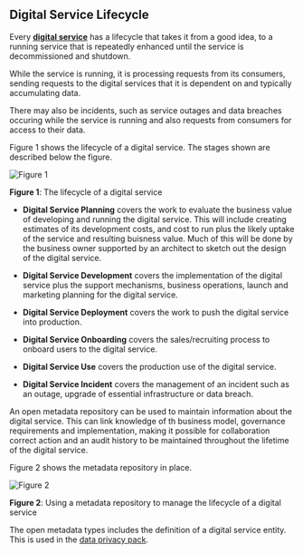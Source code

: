 <!-- SPDX-License-Identifier: CC-BY-4.0 -->
<!-- Copyright Contributors to the ODPi Egeria project. -->

## Digital Service Lifecycle

Every **[digital service](/practices/digital-services/)** has a lifecycle that takes it from
a good idea, to a running service that is repeatedly enhanced until the service is decommissioned and shutdown.

While the service is running, it is processing requests from its consumers, sending requests to the digital services that
it is dependent on and typically accumulating data.

There may also be incidents, such as service outages and data breaches occuring while the service is running and also requests
from consumers for access to their data.

Figure 1 shows the lifecycle of a digital service.  The stages shown are described below the figure.

![Figure 1](digital-service-lifecycle-stages.png)

**Figure 1**: The lifecycle of a digital service

* **Digital Service Planning** covers the work to evaluate the business value of developing and running the digital service.
This will include creating estimates of its development costs, and cost to run plus the likely uptake of the service and
resulting buisness value.  Much of this will be done by the business owner supported by an architect to sketch out the
design of the digital service.

* **Digital Service Development** covers the implementation of the digital service plus the support mechanisms,
business operations, launch and marketing planning for the digital service.

* **Digital Service Deployment** covers the work to push the digital service into production.

* **Digital Service Onboarding** covers the sales/recruiting process to onboard users to the digital service.

* **Digital Service Use** covers the production use of the digital service.

* **Digital Service Incident** covers the management of an incident such as an outage, upgrade of essential
infrastructure or data breach.

An open metadata repository can be used to maintain information about the digital service.
This can link knowledge of th business model, governance requirements and implementation, making it possible for collaboration
correct action and an audit history to be maintained throughout the lifetime of the digital service.

Figure 2 shows the metadata repository in place.

![Figure 2](digital-service-lifecycle-stages-with-metadata-repository.png)

**Figure 2**: Using a metadata repository to manage the lifecycle of a digital service

The open metadata types includes the definition of a digital service entity.
This is used in the [data privacy pack](/practices/data-privacy-pack/).

